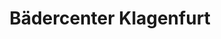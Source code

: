 ---
title: "Bädercenter Klagenfurt"
url: /klagenfurt-am-woerthersee/baedercenter-klagenfurt/
shop: Badezimmer
---